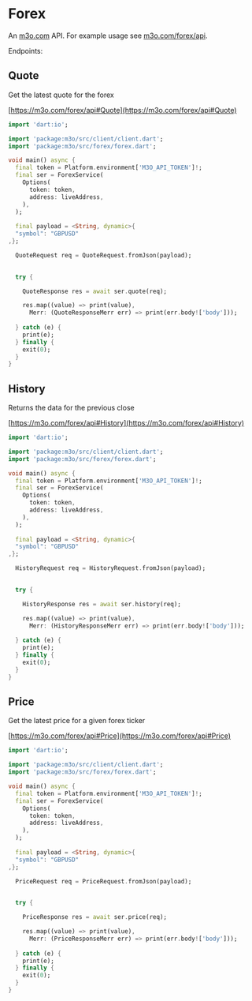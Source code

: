 # Forex

An [m3o.com](https://m3o.com) API. For example usage see [m3o.com/forex/api](https://m3o.com/forex/api).

Endpoints:

## Quote

Get the latest quote for the forex


[https://m3o.com/forex/api#Quote](https://m3o.com/forex/api#Quote)

```dart
import 'dart:io';

import 'package:m3o/src/client/client.dart';
import 'package:m3o/src/forex/forex.dart';

void main() async {
  final token = Platform.environment['M3O_API_TOKEN']!;
  final ser = ForexService(
    Options(
      token: token,
      address: liveAddress,
    ),
  );
 
  final payload = <String, dynamic>{
  "symbol": "GBPUSD"
,};

  QuoteRequest req = QuoteRequest.fromJson(payload);

  
  try {

	QuoteResponse res = await ser.quote(req);

    res.map((value) => print(value),
	  Merr: (QuoteResponseMerr err) => print(err.body!['body']));	
  
  } catch (e) {
    print(e);
  } finally {
    exit(0);
  }
}
```
## History

Returns the data for the previous close


[https://m3o.com/forex/api#History](https://m3o.com/forex/api#History)

```dart
import 'dart:io';

import 'package:m3o/src/client/client.dart';
import 'package:m3o/src/forex/forex.dart';

void main() async {
  final token = Platform.environment['M3O_API_TOKEN']!;
  final ser = ForexService(
    Options(
      token: token,
      address: liveAddress,
    ),
  );
 
  final payload = <String, dynamic>{
  "symbol": "GBPUSD"
,};

  HistoryRequest req = HistoryRequest.fromJson(payload);

  
  try {

	HistoryResponse res = await ser.history(req);

    res.map((value) => print(value),
	  Merr: (HistoryResponseMerr err) => print(err.body!['body']));	
  
  } catch (e) {
    print(e);
  } finally {
    exit(0);
  }
}
```
## Price

Get the latest price for a given forex ticker


[https://m3o.com/forex/api#Price](https://m3o.com/forex/api#Price)

```dart
import 'dart:io';

import 'package:m3o/src/client/client.dart';
import 'package:m3o/src/forex/forex.dart';

void main() async {
  final token = Platform.environment['M3O_API_TOKEN']!;
  final ser = ForexService(
    Options(
      token: token,
      address: liveAddress,
    ),
  );
 
  final payload = <String, dynamic>{
  "symbol": "GBPUSD"
,};

  PriceRequest req = PriceRequest.fromJson(payload);

  
  try {

	PriceResponse res = await ser.price(req);

    res.map((value) => print(value),
	  Merr: (PriceResponseMerr err) => print(err.body!['body']));	
  
  } catch (e) {
    print(e);
  } finally {
    exit(0);
  }
}
```
